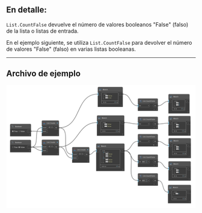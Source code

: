 ## En detalle:
`List.CountFalse` devuelve el número de valores booleanos "False" (falso) de la lista o listas de entrada.

En el ejemplo siguiente, se utiliza `List.CountFalse` para devolver el número de valores "False" (falso) en varias listas booleanas.
___
## Archivo de ejemplo

![List.CountFalse](./DSCore.List.CountFalse_img.jpg)

